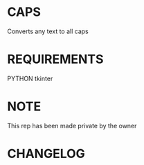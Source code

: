 # CAPS
Converts any text to all caps

# REQUIREMENTS
PYTHON
tkinter

# NOTE
This rep has been made private by the owner

# CHANGELOG
